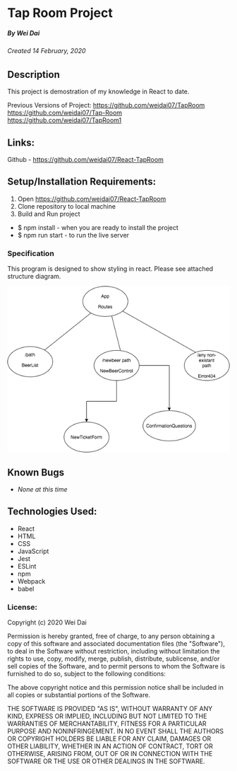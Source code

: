 # Tap Room Project
##### By Wei Dai
###### Created 14 February, 2020

## Description

This project is demostration of my knowledge in React to date. 

Previous Versions of Project: 
https://github.com/weidai07/TapRoom 
https://github.com/weidai07/Tap-Room 
https://github.com/weidai07/TapRoom1 

## Links:

Github - https://github.com/weidai07/React-TapRoom

## Setup/Installation Requirements:

1. Open https://github.com/weidai07/React-TapRoom
2. Clone repository to local machine 
3. Build and Run project

  - $ npm install - when you are ready to install the project 
  - $ npm run start - to run the live server

### Specification

This program is designed to show styling in react. Please see attached structure diagram. 

![Project Structure Diagram](/RouteStructure.png)

## Known Bugs

* _None at this time_

## Technologies Used:  

* React
* HTML
* CSS
* JavaScript
* Jest
* ESLint
* npm
* Webpack
* babel

### License:

Copyright (c) 2020 Wei Dai

Permission is hereby granted, free of charge, to any person obtaining a copy of this software and associated documentation files (the "Software"), to deal in the Software without restriction, including without limitation the rights to use, copy, modify, merge, publish, distribute, sublicense, and/or sell copies of the Software, and to permit persons to whom the Software is furnished to do so, subject to the following conditions:

The above copyright notice and this permission notice shall be included in all copies or substantial portions of the Software.

THE SOFTWARE IS PROVIDED "AS IS", WITHOUT WARRANTY OF ANY KIND, EXPRESS OR IMPLIED, INCLUDING BUT NOT LIMITED TO THE WARRANTIES OF MERCHANTABILITY, FITNESS FOR A PARTICULAR PURPOSE AND NONINFRINGEMENT. IN NO EVENT SHALL THE AUTHORS OR COPYRIGHT HOLDERS BE LIABLE FOR ANY CLAIM, DAMAGES OR OTHER LIABILITY, WHETHER IN AN ACTION OF CONTRACT, TORT OR OTHERWISE, ARISING FROM, OUT OF OR IN CONNECTION WITH THE SOFTWARE OR THE USE OR OTHER DEALINGS IN THE SOFTWARE.